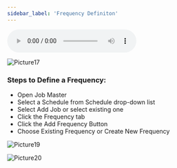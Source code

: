 ```yaml
---
sidebar_label: 'Frequency Definiton'
---
```


<audio controls="controls">
  <source type="audio/mp3" src="audiobasic/FrequencyDefinition.mp3"></source>
  <p>Your browser does not support the audio element.</p>
</audio> 

![Picture17](/imgbasic/Picture17.png)

### Steps to Define a Frequency:  

* Open Job Master  
* Select a Schedule from Schedule drop-down list  
* Select Add Job or select existing one  
* Click the Frequency tab
* Click the Add Frequency Button
* Choose Existing Frequency or Create New Frequency  

![Picture19](/imgbasic/Picture19.png)

![Picture20](/imgbasic/Picture20.png)  
